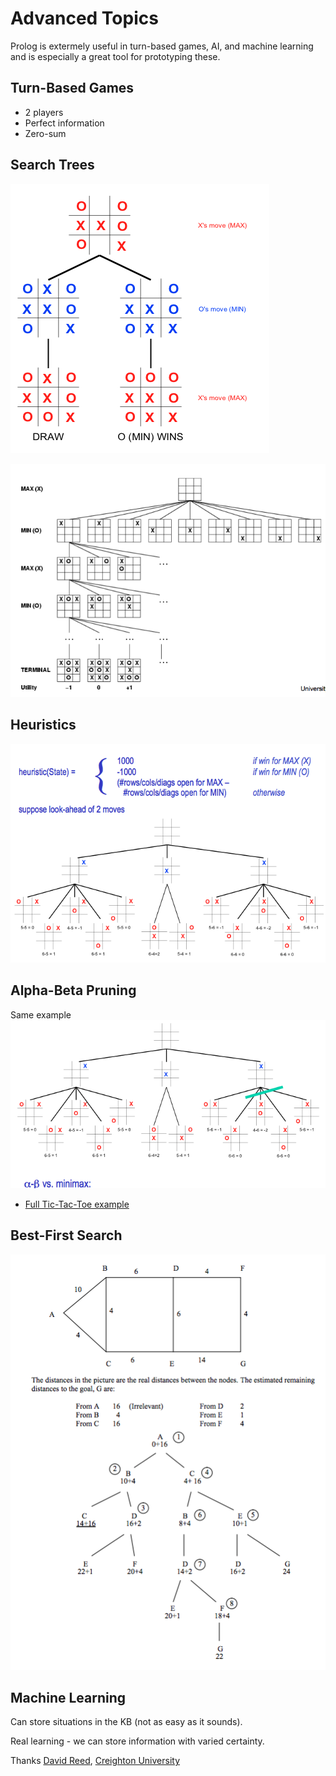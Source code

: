# Advanced Topics

Prolog is extermely useful in turn-based games, AI, and machine learning and is especially a great tool for prototyping these.

## Turn-Based Games

* 2 players
* Perfect information
* Zero-sum

## Search Trees

![Tic-Tac-Toe search tree example](ttt_search_tree_simple.png "Tic-Tac-Toe search tree example")

![A full search tree of Tic-Tac-Toe](ttt_search_tree_advanced.png "A full search tree of Tic-Tac-Toe")

## Heuristics

![Tic-Tac-Toe look ahead](ttt_heuristics.png "Tic-Tac-Toe look ahead")


## Alpha-Beta Pruning

Same example ![with Alpha-Beta pruning](ttt_pruning.png "with alpha-beta pruning")


* [Full Tic-Tac-Toe example](http://www.csupomona.edu/~jrfisher/www/prolog_tutorial/5_3.html "Full Tic-Tac-Toe example")


## Best-First Search

![Best-First Search](best_first.png "best_first.png")

## Machine Learning

Can store situations in the KB (not as easy as it sounds).

Real learning - we can store information with varied certainty.





Thanks [David Reed](http://dave-reed.com/), [Creighton University](http://www.creighton.edu/)


